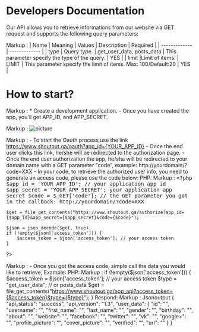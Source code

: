 # Developers Documentation

Our API allows you to retrieve informations from our website via GET request and supports the following query parameters:

Markup : | Name  | Meaning | Values | Description | Required |
| ------------- | ------------- | 
| type  | Query type.  | get_user_data, posts_data | This parameter specify the type of the query. | YES |
| limit  |Limit of items.  | LIMIT | This parameter specify the limit of items. Max: 100/Default:20 | YES |

# How to start?

 Markup : * Create a development application.
          - Once you have created the app, you'll get APP_ID, and APP_SECRET.
          
Markup :         ![picture](https://www.shoutout.ga/themes/maindesign/img/developer.png)

Markup : - To start the Oauth process,use the link https://www.shoutout.ga/oauth?app_id={YOUR_APP_ID}
         -  Once the end user clicks this link, he/she will be redirected to the authorization page.
         - Once the end user authorization the app, he/she will be redirected to your domain name with a GET parameter "code", example: http://yourdomain/?code=XXX
         - In your code, to retrieve the authorized user info, you need to generate an access code, please use the code below:
PHP:
Markup : <kbd><?php
	$app_id = 'YOUR_APP_ID'; // your application app id
	$app_secret = 'YOUR_APP_SECRET'; your application app secret
	$code = $_GET['code']; // the GET parameter you got in the callback: http://yourdomain/?code=XXX

	$get = file_get_contents("https://www.shoutout.ga/authorize?app_id={$app_id}&app_secret={$app_secret}&code={$code}");

	$json = json_decode($get, true);
	if (!empty($json['access_token'])) {
		$access_token = $json['access_token']; // your access token
	}
?></hbd>

Markup : - Once you got the access code, simple call the data you would like to retrieve, Example:
PHP:
Markup : <hbd>if (!empty($json['access_token'])) {
	$access_token = $json['access_token']; // your access token
	$type = "get_user_data"; // or posts_data
	$get = file_get_contents("https://www.shoutout.ga/app_api?access_token={$access_token}&type={$type}");
}</hbd>
Respond:
Markup : <hbd>Jsonoutput
{
	"api_status": "success",
	"api_version": "1.3",
	"user_data": {
		"id": "",
		"username": "",
		"first_name": "",
		"last_name": "",
		"gender": "",
		"birthday": "",
		"about": "",
		"website": "",
		"facebook": "",
		"twitter": "",
		"vk": "",
		"google+": "",
		"profile_picture": "",
		"cover_picture": "",
		"verified": "",
		"url": ""
	}
}</hbd> 
